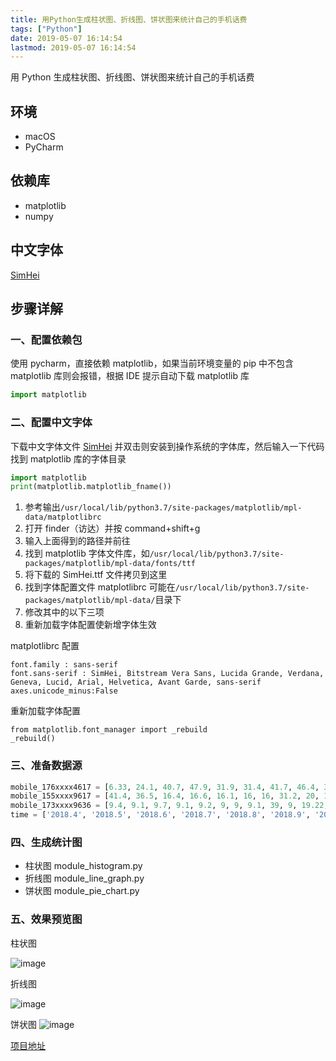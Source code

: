 ```yaml
---
title: 用Python生成柱状图、折线图、饼状图来统计自己的手机话费
tags: ["Python"]
date: 2019-05-07 16:14:54
lastmod: 2019-05-07 16:14:54
---
```


用 Python 生成柱状图、折线图、饼状图来统计自己的手机话费

<!--more-->

## 环境

- macOS
- PyCharm

## 依赖库

- matplotlib
- numpy

## 中文字体

[SimHei](https://www.fontpalace.com/font-details/SimHei/)

## 步骤详解

### 一、配置依赖包

使用 pycharm，直接依赖 matplotlib，如果当前环境变量的 pip 中不包含 matplotlib 库则会报错，根据 IDE 提示自动下载 matplotlib 库

```py
import matplotlib
```

### 二、配置中文字体

下载中文字体文件 [SimHei](https://www.fontpalace.com/font-details/SimHei/) 并双击则安装到操作系统的字体库，然后输入一下代码找到 matplotlib 库的字体目录

```py
import matplotlib
print(matplotlib.matplotlib_fname())
```

1. 参考输出`/usr/local/lib/python3.7/site-packages/matplotlib/mpl-data/matplotlibrc`
2. 打开 finder（访达）并按 command+shift+g
3. 输入上面得到的路径并前往
4. 找到 matplotlib 字体文件库，如`/usr/local/lib/python3.7/site-packages/matplotlib/mpl-data/fonts/ttf`
5. 将下载的 SimHei.ttf 文件拷贝到这里
6. 找到字体配置文件 matplotlibrc 可能在`/usr/local/lib/python3.7/site-packages/matplotlib/mpl-data/`目录下
7. 修改其中的以下三项
8. 重新加载字体配置使新增字体生效

matplotlibrc 配置

```
font.family : sans-serif
font.sans-serif : SimHei, Bitstream Vera Sans, Lucida Grande, Verdana, Geneva, Lucid, Arial, Helvetica, Avant Garde, sans-serif
axes.unicode_minus:False
```

重新加载字体配置

```
from matplotlib.font_manager import _rebuild
_rebuild()
```

### 三、准备数据源

```py
mobile_176xxxx4617 = [6.33, 24.1, 40.7, 47.9, 31.9, 31.4, 41.7, 46.4, 38.9, 39, 48, 47.4]
mobile_155xxxx9617 = [41.4, 36.5, 16.4, 16.6, 16.1, 16, 16, 31.2, 20, 16, 22.1, 16]
mobile_173xxxx9636 = [9.4, 9.1, 9.7, 9.1, 9.2, 9, 9, 9.1, 39, 9, 19.22, 19]
time = ['2018.4', '2018.5', '2018.6', '2018.7', '2018.8', '2018.9', '2018.10', '2018.11', '2018.12', '2019.1', '2019.2', '2019.3']
```

### 四、生成统计图

- 柱状图 module_histogram.py
- 折线图 module_line_graph.py
- 饼状图 module_pie_chart.py

### 五、效果预览图

柱状图

![image](https://user-images.githubusercontent.com/23159565/80947706-4cb2b080-8e23-11ea-9d0e-e2fa99070686.png)

折线图

![image](https://user-images.githubusercontent.com/23159565/80947718-51776480-8e23-11ea-84a5-7963ddc0790a.png)

饼状图
![image](https://user-images.githubusercontent.com/23159565/80947743-59370900-8e23-11ea-945f-f3080adb2eb5.png)

[项目地址](https://github.com/barnett617/python_analysis)
